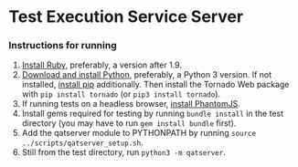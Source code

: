 # Test Execution Service Server

### Instructions for running
1. [Install Ruby](https://www.ruby-lang.org/en/documentation/installation/), preferably, a version
after 1.9.
1. [Download and install Python](https://www.python.org/downloads/), preferably, a Python 3 version.
If not installed, [install pip](http://pip.readthedocs.org/en/stable/installing/) additionally. Then
install the Tornado Web package with `pip install tornado` (or `pip3 install tornado`).
1. If running tests on a headless browser, [install PhantomJS](http://phantomjs.org/download.html).
1. Install gems required for testing by running `bundle install` in the test directory (you may have
to run `gem install bundle` first).
1. Add the qatserver module to PYTHONPATH by running `source ../scripts/qatserver_setup.sh`.
1. Still from the test directory, run `python3 -m qatserver`.


